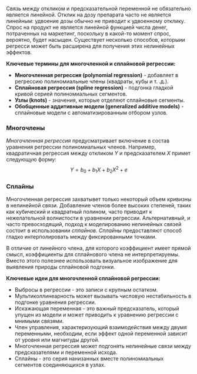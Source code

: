 Связь между откликом и предсказательной переменной не обязательно является линейной. Отклик на дозу препарата часто не является линейным: удвоение дозы обычно не приводит к удвоенному отклику. Спрос на продукт не является линейной функцией числа денег, потраченных на маркетинг, поскольку в какой-то момент спрос, вероятно, будет насыщен. Существует несколько способов, которыии регресси может быть расширена для получения этих нелинейных эффектов.

**Ключевые термины для многочленной и сплайновой регрессии:**

* **Многочленная регрессия (polynomial regression)** - добавляет в регрессию полиномиальные члены (квадраты, кубы и т. .д.).
* **Сплайновая регрессия (spline regression)** - подгонка гладкой кривой серией полиномиальных сегментов.
* **Узлы (knots)** - значения, которые отделяют сплайновые сегменты.
* **Обобщенные аддитивные модели (generalized additive models)** - сплайновые модели с автоматизированным отбором узлов.

### Многочлены

*Многочленная регрессия* предусматривает включение в состав уравнения регрессии полиномиальных членов. Например, квадратичная регрессия между откликом $Y$ и предсказателем $X$ примет следующую форму:
$$Y = b_0 + b_1X + b_2X^2 + e$$

### Сплайны

Многочленная регрессия захватывет только некоторый объем кривизны в нелинейной связи. Добавление членов более высоких степеней, таких как кубический и квадратный полином, часто приводит к нежелательной волнистости в уравнении регрессии. Альтернативный, и часто превосходящий, подход к моделированию нелинейных связей состоит в использовании *сплайнов*. *Сплайны* предоставляют способ гладко интерполировать между фиксированными точками.

В отличие от линейного члена, для которого коэффициент имеет прямой смысл, коэффициенты для сплайнового члена не интерпретируемы. Вместо этого полезнее использовать визуальное изображение для выявления природы сплайновой подгонки.

**Ключевые идеи для многочленной сплайновой регрессии:**

* Выбросы в регрессии - это записи с крупным остатком.
* Мультиколлинеарность может вызывать числовую нестабильность в подгонке уравнения регрессии.
* Искажающая переменная - это важный предсказатель, который упущен из модели и может приводить к уравнению регрессии с мнимыми связями.
* Член управления, характеризующий взаимодействия между двумя переменными, необходим, если эффект одной переменной зависит от уровня или магнитуды другой.
* Многочленная регрессия может подгонять нелинейные связи между предсказателями и переменной исхода.
* Сплайны - это серия нанизанных вместе полиномиальных сегментов соединяющихся в узлах.